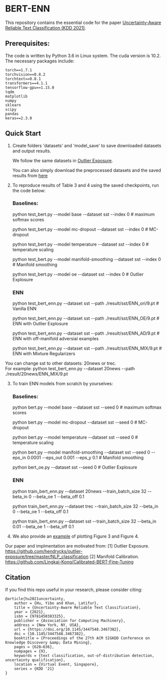 # BERT-ENN

This repository contains the essential code for the paper [Uncertainty-Aware Reliable Text Classification (KDD 2021)](https://dl.acm.org/doi/10.1145/3447548.3467382).

## Prerequisites:
The code is written by Python 3.6 in Linux system. The cuda version is 10.2. 
The necessary packages include:

	torch==1.7.1 
	torchvision==0.8.2 
	torchtext==0.8.1
	transformers==4.1.1 
	tensorflow-gpu==1.15.0 
	tqdm 
	matplotlib 
	numpy 
	sklearn 
	scipy 
	pandas 
	keras==2.3.0 

## Quick Start

1. Create folders 'datasets' and 'model_save' to save downloaded datasets and output results.
	
	We follow the same datasets in [Outlier Exposure](https://github.com/hendrycks/outlier-exposure/tree/master/NLP_classification).
	
  	You can also simply download the preprocessed datasets and the saved results from [here](https://drive.google.com/drive/folders/1wMlKX5_Gfubsant3mtVH_yh2VL_yv06O?usp=sharing)


2.  To reproduce results of Table 3 and 4 using the saved checkpoints, run the code below:
	
	### Baselines:
	
	python test_bert.py --model base --dataset sst --index 0			# maximum softmax scores
	
	python test_bert.py --model mc-dropout --dataset sst --index 0			# MC-dropout
	
	python test_bert.py --model temperature --dataset sst --index 0			# temperature scaling
	
	python test_bert.py --model manifold-smoothing --dataset sst --index 0		# Manifold smoothing
	
	python test_bert.py --model oe --dataset sst --index 0				# Outlier Explosure
	
	
	### ENN
	
	python test_bert_enn.py --dataset sst --path ./result/sst/ENN_ori/9.pt		# Vanilla ENN
	
	python test_bert_enn.py --dataset sst --path ./result/sst/ENN_OE/9.pt		# ENN with Outlier Explosure
	
	python test_bert_enn.py --dataset sst --path ./result/sst/ENN_AD/9.pt		# ENN with off-manifold adversial examples
	
	python test_bert_enn.py --dataset sst --path ./result/sst/ENN_MIX/9.pt		# ENN with Mixture Regularizers
	
You can change sst to other datasets: 20news or trec.  
For example: python test_bert_enn.py --dataset 20news --path ./result/20news/ENN_MIX/9.pt


3.  To train ENN models from scratch by yourselves:

	### Baselines:
	
	python bert.py --model base --dataset sst --seed 0			# maximum softmax scores
	
	python bert.py --model mc-dropout --dataset sst --seed 0			# MC-dropout
	
	python bert.py --model temperature --dataset sst --seed 0			# temperature scaling
	
	python bert.py --model manifold-smoothing --dataset sst --seed 0 --eps_in 0.0001 --eps_out 0.001 --eps_y 0.1		# Manifold smoothing
	
	python bert_oe.py --dataset sst --seed 0				# Outlier Explosure
     
	### ENN
	python train_bert_enn.py --dataset 20news --train_batch_size 32 --beta_in 0 --beta_oe 1 --beta_off 0.1
	
	python train_bert_enn.py --dataset trec --train_batch_size 32 --beta_in 0 --beta_oe 1 --beta_off 0.1
	
	python train_bert_enn.py --dataset sst --train_batch_size 32 --beta_in 0.01 --beta_oe 1 --beta_off 0.1
    
	
4. We also provide an [example](https://github.com/snowood1/BERT-ENN/blob/main/demo%20result%20figures-final.ipynb) of plotting Figure 3 and Figure 4.
	
Our paper and implmentation are motivated from:
[1] Outlier Exposure. https://github.com/hendrycks/outlier-exposure/tree/master/NLP_classification
[2] Manifold Calibration. https://github.com/Lingkai-Kong/Calibrated-BERT-Fine-Tuning




## Citation

If you find this repo useful in your research, please consider citing:

    @article{hu2021uncertainty,
        author = {Hu, Yibo and Khan, Latifur},
        title = {Uncertainty-Aware Reliable Text Classification},
        year = {2021},
        isbn = {9781450383325},
        publisher = {Association for Computing Machinery},
        address = {New York, NY, USA},
        url = {https://doi.org/10.1145/3447548.3467382},
        doi = {10.1145/3447548.3467382},
        booktitle = {Proceedings of the 27th ACM SIGKDD Conference on Knowledge Discovery &amp; Data Mining},
        pages = {628–636},
        numpages = {9},
        keywords = {text classification, out-of-distribution detection, uncertainty qualification},
        location = {Virtual Event, Singapore},
        series = {KDD '21}
    }
